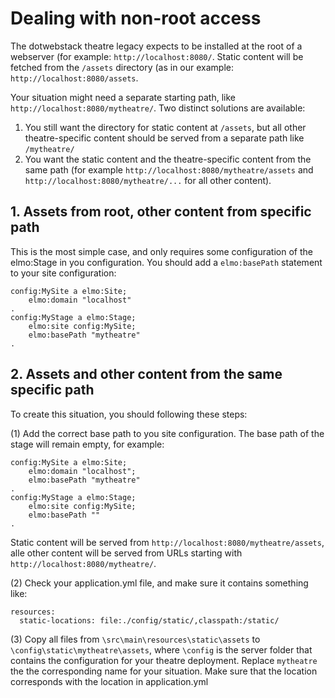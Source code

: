 # Dealing with non-root access

The dotwebstack theatre legacy expects to be installed at the root of a webserver (for example: `http://localhost:8080/`. Static content will be fetched from the `/assets` directory (as in our example: `http://localhost:8080/assets`.

Your situation might need a separate starting path, like `http://localhost:8080/mytheatre/`. Two distinct solutions are available:

1. You still want the directory for static content at `/assets`, but all other theatre-specific content should be served from a separate path like `/mytheatre/`
2. You want the static content and the theatre-specific content from the same path (for example `http://localhost:8080/mytheatre/assets` and `http://localhost:8080/mytheatre/...` for all other content).

## 1. Assets from root, other content from specific path
This is the most simple case, and only requires some configuration of the elmo:Stage in you configuration. You should add a `elmo:basePath` statement to your site configuration:

	config:MySite a elmo:Site;
		elmo:domain "localhost"
	.
	config:MyStage a elmo:Stage;
    	elmo:site config:MySite;
    	elmo:basePath "mytheatre"
	.

## 2. Assets and other content from the same specific path

To create this situation, you should following these steps:

(1) Add the correct base path to you site configuration. The base path of the stage will remain empty, for example:

	config:MySite a elmo:Site;
		elmo:domain "localhost";
		elmo:basePath "mytheatre"
	.
	config:MyStage a elmo:Stage;
		elmo:site config:MySite;
		elmo:basePath ""
	.

Static content will be served from `http://localhost:8080/mytheatre/assets`, alle other content will be served from URLs starting with `http://localhost:8080/mytheatre/`.

(2) Check your application.yml file, and make sure it contains something like:

	resources:
	  static-locations: file:./config/static/,classpath:/static/

(3) Copy all files from `\src\main\resources\static\assets` to `\config\static\mytheatre\assets`, where `\config` is the server folder that contains the configuration for your theatre deployment. Replace `mytheatre` the the corresponding name for your situation. Make sure that the location corresponds with the location in application.yml
